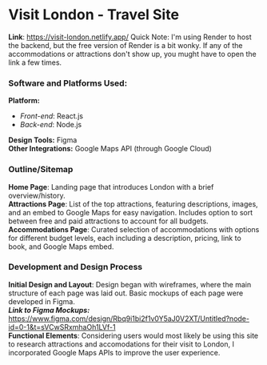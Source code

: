 # Visit London - Travel Site

**Link**: https://visit-london.netlify.app/
Quick Note: I'm using Render to host the backend, but the free version of Render is a bit wonky. If any of the accommodations or attractions don't show up, you mught have to open the link a few times.

### Software and Platforms Used:
**Platform:**
  - _Front-end_: React.js
  - _Back-end_: Node.js<br>
  
**Design Tools:** Figma<br>
**Other Integrations:** Google Maps API (through Google Cloud)

### Outline/Sitemap

**Home Page**: Landing page that introduces London with a brief overview/history.<br>
**Attractions Page**: List of the top attractions, featuring descriptions, images, and an embed to Google Maps for easy navigation. Includes option to sort between free and paid attractions to account for all budgets.<br>
**Accommodations Page**: Curated selection of accommodations with options for different budget levels, each including a description, pricing, link to book, and Google Maps embed.

### Development and Design Process
**Initial Design and Layout**: Design began with wireframes, where the main structure of each page was laid out. Basic mockups of each page were developed in Figma.<br>
_**Link to Figma Mockups:**_ https://www.figma.com/design/Rbq9i1bi2f1v0Y5aJ0V2XT/Untitled?node-id=0-1&t=sVCwSRxmhaOh1LVf-1<br>
**Functional Elements**: Considering users would most likely be using this site to research attractions and accomodations for their visit to London, I incorporated Google Maps APIs to improve the user experience.

